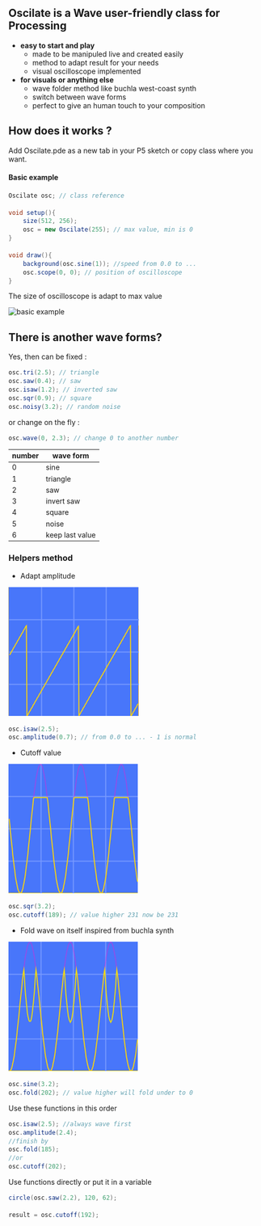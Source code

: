 ## Oscilate is a Wave user-friendly class for Processing
- **easy to start and play**
  - made to be manipuled live and created easily
  - method to adapt result for your needs
  - visual oscilloscope implemented 
- **for visuals or anything else**
  - wave folder method like buchla west-coast synth
  - switch between wave forms
  - perfect to give an human touch to your composition 
  
## How does it works ?

Add Oscilate.pde as a new tab in your P5 sketch or copy class where you want.

#### Basic example
```java
Oscilate osc; // class reference

void setup(){
    size(512, 256);
    osc = new Oscilate(255); // max value, min is 0
}

void draw(){
    background(osc.sine(1)); //speed from 0.0 to ...
    osc.scope(0, 0); // position of oscilloscope
}
```
The size of oscilloscope is adapt to max value

![basic example](assets/basic_example.png)

## There is another wave forms?

Yes, then can be fixed :
```java
osc.tri(2.5); // triangle
osc.saw(0.4); // saw 
osc.isaw(1.2); // inverted saw
osc.sqr(0.9); // square
osc.noisy(3.2); // random noise
```
or change on the fly : 
```java
osc.wave(0, 2.3); // change 0 to another number
```
| number | wave form       |
|--------|-----------------|
|    0   | sine            |
|    1   | triangle        |
|    2   | saw             |
|    3   | invert saw      |
|    4   | square          |
|    5   | noise           |
|    6   | keep last value |

### Helpers method

- Adapt amplitude

![amplitude method](assets/amplitude.png)

```java
osc.isaw(2.5);
osc.amplitude(0.7); // from 0.0 to ... - 1 is normal
```

- Cutoff value

![cutoff example](assets/cutoff.png)

```java
osc.sqr(3.2);
osc.cutoff(189); // value higher 231 now be 231
```

- Fold wave on itself inspired from buchla synth

![fold example](assets/fold.png)

```java
osc.sine(3.2);
osc.fold(202); // value higher will fold under to 0
```

Use these functions in this order

```java
osc.isaw(2.5); //always wave first
osc.amplitude(2.4); 
//finish by
osc.fold(185);
//or
osc.cutoff(202); 
```

Use functions directly or put it in a variable

```java
circle(osc.saw(2.2), 120, 62);
 
result = osc.cutoff(192); 
```
